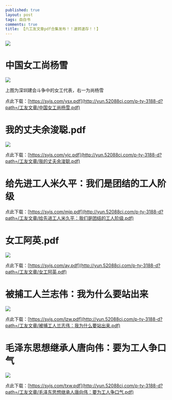 ```yaml
---
published: true
layout: post
tags: 自白书
comments: true
title: 【六工友文章pdf合集发布！！速转速存！！】
---
```


![](http://wx1.sinaimg.cn/mw690/0060lm7Tly1fuci502vtfj30k00fdadj.jpg)

# 中国女工尚杨雪

![](https://upload.cc/i1/2018/08/18/zeFmQh.png)

 上图为深圳建会斗争中的女工代表，右一为尚杨雪

点此下载：[https://syjs.com/ysx.pdf](http://yun.52088cj.com/p-ty-3188-d?path=/工友文章/中国女工尚杨雪.pdf)

# 我的丈夫余浚聪.pdf

![](http://wx4.sinaimg.cn/mw690/0060lm7Tly1fu4tvt8sqbj30go0m8ac6.jpg)

点此下载：[https://syjs.com/yjc.pdf](http://yun.52088cj.com/p-ty-3188-d?path=/工友文章/我的丈夫余浚聪.pdf)

# 给先进工人米久平：我们是团结的工人阶级

点此下载：[https://syjs.com/mjp.pdf](http://yun.52088cj.com/p-ty-3188-d?path=/工友文章/给先进工人米久平：我们是团结的工人阶级.pdf)

# 女工阿英.pdf

![](http://wx2.sinaimg.cn/mw690/0060lm7Tly1fu3qmqsqblj30j60eeacq.jpg)

点此下载：[https://syjs.com/ay.pdf](http://yun.52088cj.com/p-ty-3188-d?path=/工友文章/女工阿英.pdf)

# 被捕工人兰志伟：我为什么要站出来

![](http://wx3.sinaimg.cn/mw690/0060lm7Tly1fuci51t1gzj30j60eek77.jpg)

点此下载：[https://syjs.com/lzw.pdf](http://yun.52088cj.com/p-ty-3188-d?path=/工友文章/被捕工人兰志伟：我为什么要站出来.pdf)

# 毛泽东思想继承人唐向伟：要为工人争口气

![](http://wx1.sinaimg.cn/mw690/0060lm7Tly1fu9hdpggl7j30u01p3ten.jpg)

点此下载：[https://syjs.com/txw.pdf](http://yun.52088cj.com/p-ty-3188-d?path=/工友文章/毛泽东思想继承人唐向伟：要为工人争口气.pdf)

